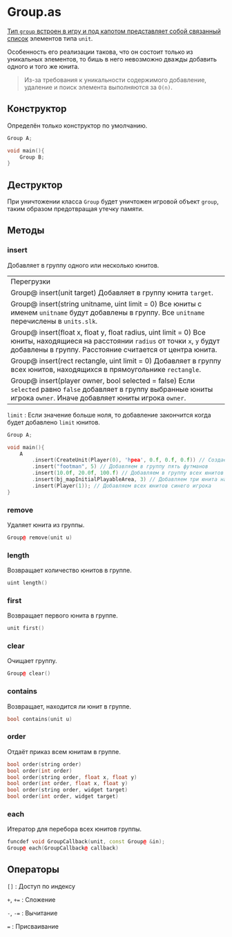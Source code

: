 <show-structure for="chapter,procedure" depth="3"/>

# Group.as

<a href="https://github.com/WarRaft/AngelScript-doc/blob/main/Framework/Group.as"/>

Тип `group` встроен в игру и под капотом представляет собой [связанный список](https://w.wiki/7$D5) элементов
типа `unit`.

Особенность его реализации такова, что он состоит только из уникальных элементов, то бишь в него невозможно дважды
добавить одного и того же <tooltip term="unit">юнита</tooltip>.

> Из-за требования к уникальности содержимого добавление, удаление и поиск элемента выполняются за `O(n)`.

## Конструктор

Определён только конструктор по умолчанию.

```C++
Group A;

void main(){
    Group B;
}
```

## Деструктор

При уничтожении класса `Group` будет уничтожен игровой объект `group`, таким образом предотвращая утечку памяти.

## Методы

### insert

Добавляет в группу одного или несколько <tooltip term="unit">юнитов</tooltip>.

<table>

<tr><td>Перегрузки</td></tr>

<tr><td>
<code-block lang="C++">
Group@ insert(unit target)
</code-block> Добавляет в группу <tooltip term="unit">юнита</tooltip> <code>target</code>.
</td></tr>

<tr><td>
<code-block lang="C++">
Group@ insert(string unitname, uint limit = 0)
</code-block> Все <tooltip term="unit">юниты</tooltip> с именем <code>unitname</code> будут добавлены в группу. Все <code>unitname</code> перечислены в <code>units.slk</code>.
</td></tr>

<tr><td>
<code-block lang="C++">
Group@ insert(float x, float y, float radius, uint limit = 0)
</code-block> Все <tooltip term="unit">юниты</tooltip>, находящиеся на расстоянии <code>radius</code> от точки <code>x</code>, <code>y</code> будут добавлены в группу. Расстояние считается от центра юнита.
</td></tr>

<tr><td>
<code-block lang="C++">
Group@ insert(rect rectangle, uint limit = 0)
</code-block> Добавляет в группу всех <tooltip term="unit">юнитов</tooltip>, находящихся в прямоугольнике <code>rectangle</code>.
</td></tr>

<tr><td>
<code-block lang="C++">
Group@ insert(player owner, bool selected = false)
</code-block> Если <code>selected</code> равно <code>false</code> добавляет в группу выбранные <tooltip term="unit">юниты</tooltip> игрока <code>owner</code>. Иначе
добавляет <tooltip term="unit">юниты</tooltip> игрока <code>owner</code>.
</td></tr>

</table>

`limit`
: Если значение больше ноля, то добавление закончится когда будет добавлено `limit` <tooltip term="unit">
юнитов</tooltip>.

```C++
Group A;

void main(){
    A
        .insert(CreateUnit(Player(0), 'hpea', 0.f, 0.f, 0.f)) // Создаём крестьянина в центре карты и добавляем в группу
        .insert("footman", 5) // Добавляем в группу пять футманов
        .insert(10.0f, 20.0f, 100.f) // Добавляем в группу всех юнитов на расстоянии 100 от точки 10,20
        .insert(bj_mapInitialPlayableArea, 3) // Добавляем три юнита на карте
        .insert(Player(1)); // Добавляем всех юнитов синего игрока 
}
```

### remove

Удаляет юнита из группы.

```C++
Group@ remove(unit u)
```

### length

Возвращает количество юнитов в группе.

```C++
uint length()
```

### first

Возвращает первого юнита в группе.

```C++
unit first()
```

### clear

Очищает группу.

```C++
Group@ clear()
```

### contains

Возвращает, находится ли юнит в группе.

```C++
bool contains(unit u)
```

### order

Отдаёт приказ всем юнитам в группе.

```C++
bool order(string order)
bool order(int order)
bool order(string order, float x, float y)
bool order(int order, float x, float y)
bool order(string order, widget target)
bool order(int order, widget target)
```

### each

Итератор для перебора всех юнитов группы.

```C++
funcdef void GroupCallback(unit, const Group@ &in);
Group@ each(GroupCallback@ callback)
```

## Операторы

`[]`
: Доступ по индексу

`+`, `+=`
: Сложение

`-`, `-=`
: Вычитание

`=`
: Присваивание
